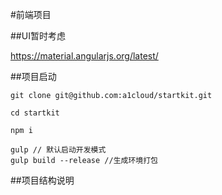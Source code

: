 #前端项目

##UI暂时考虑

https://material.angularjs.org/latest/

##项目启动

```
git clone git@github.com:a1cloud/startkit.git 

cd startkit

npm i

gulp // 默认启动开发模式
gulp build --release //生成环境打包
```

##项目结构说明

```

```


